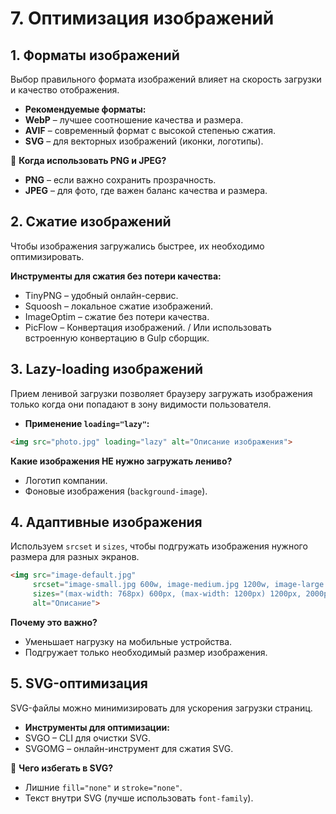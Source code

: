 # 7. Оптимизация изображений  

## 1. Форматы изображений  
Выбор правильного формата изображений влияет на скорость загрузки и качество отображения.  

- **Рекомендуемые форматы:**  
- **WebP** – лучшее соотношение качества и размера.  
- **AVIF** – современный формат с высокой степенью сжатия.  
- **SVG** – для векторных изображений (иконки, логотипы).  

🚫 **Когда использовать PNG и JPEG?**  
- **PNG** – если важно сохранить прозрачность.  
- **JPEG** – для фото, где важен баланс качества и размера.  

## 2. Сжатие изображений  
Чтобы изображения загружались быстрее, их необходимо оптимизировать.  

**Инструменты для сжатия без потери качества:**  
- TinyPNG – удобный онлайн-сервис.  
- Squoosh – локальное сжатие изображений.  
- ImageOptim – сжатие без потери качества.  
- PicFlow – Конвертация изображений. / Или использовать встроенную конвертацию в Gulp сборщик.  

## 3. Lazy-loading изображений  
Прием ленивой загрузки позволяет браузеру загружать изображения только когда они попадают в зону видимости пользователя.  

- **Применение `loading="lazy"`:**  
```html  
<img src="photo.jpg" loading="lazy" alt="Описание изображения">  
```  

**Какие изображения НЕ нужно загружать лениво?**  
- Логотип компании.  
- Фоновые изображения (`background-image`).  

## 4. Адаптивные изображения  
Используем `srcset` и `sizes`, чтобы подгружать изображения нужного размера для разных экранов.  

```html  
<img src="image-default.jpg"  
     srcset="image-small.jpg 600w, image-medium.jpg 1200w, image-large.jpg 2000w"  
     sizes="(max-width: 768px) 600px, (max-width: 1200px) 1200px, 2000px"  
     alt="Описание">  
```  

**Почему это важно?**  
- Уменьшает нагрузку на мобильные устройства.  
- Подгружает только необходимый размер изображения.  

## 5. SVG-оптимизация  
SVG-файлы можно минимизировать для ускорения загрузки страниц.  

- **Инструменты для оптимизации:**  
- SVGO – CLI для очистки SVG.  
- SVGOMG – онлайн-инструмент для сжатия SVG.  

🚫 **Чего избегать в SVG?**  
- Лишние `fill="none"` и `stroke="none"`.  
- Текст внутри SVG (лучше использовать `font-family`).